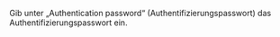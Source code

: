 Gib unter „Authentication password“ (Authentifizierungspasswort) das Authentifizierungspasswort ein.
